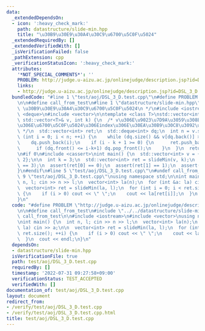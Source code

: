 ```yaml
---
data:
  _extendedDependsOn:
  - icon: ':heavy_check_mark:'
    path: datastructure/slide-min.hpp
    title: "\u30B9\u30E9\u30A4\u30C9\u6700\u5C0F\u5024"
  _extendedRequiredBy: []
  _extendedVerifiedWith: []
  _isVerificationFailed: false
  _pathExtension: cpp
  _verificationStatusIcon: ':heavy_check_mark:'
  attributes:
    '*NOT_SPECIAL_COMMENTS*': ''
    PROBLEM: http://judge.u-aizu.ac.jp/onlinejudge/description.jsp?id=DSL_3_D
    links:
    - http://judge.u-aizu.ac.jp/onlinejudge/description.jsp?id=DSL_3_D
  bundledCode: "#line 1 \"test/aoj/DSL_3_D.test.cpp\"\n#define PROBLEM \"http://judge.u-aizu.ac.jp/onlinejudge/description.jsp?id=DSL_3_D\"\
    \n\n#define call_from_test\n#line 1 \"datastructure/slide-min.hpp\"\n/**\n * @title\
    \ \u30B9\u30E9\u30A4\u30C9\u6700\u5C0F\u5024\n */\n#include <iostream>\n#include\
    \ <deque>\n#include <vector>\n\ntemplate <class T>\nstd::vector<int> slideMin(const\
    \ std::vector<T>& v, int k) {\n  /* v\u306E\u9023\u7D9A\u3059\u308Bk\u533A\u9593\
    \u306E\u6700\u5C0F\u5024\u306Eindex\u306E\u30EA\u30B9\u30C8\u3092\u8FD4\u3059\
    \ */\n  std::vector<int> ret;\n  std::deque<int> dq;\n  int n = v.size();\n  for\
    \ (int i = 0; i < n; ++i) {\n    while (dq.size() && v[dq.back()] >= v[i]) dq.pop_back();\n\
    \    dq.push_back(i);\n    if (i - k + 1 >= 0) {\n      ret.push_back(dq.front());\n\
    \      if (dq.front() <= i-k+1) dq.pop_front();\n    }\n  }\n  return ret;\n}\n\
    \n#if 0\n#include <cassert>\nint main() {\n  std::vector<int> v = {1, 3, 5, 4,\
    \ 2};\n\n  int k = 3;\n  std::vector<int> ret = slideMin(v, k);\n  assert(ret.size()\
    \ == 3);\n  assert(ret[0] == 0);\n  assert(ret[1] == 1);\n  assert(ret[2] == 4);\n\
    }\n#endif\n#line 5 \"test/aoj/DSL_3_D.test.cpp\"\n#undef call_from_test\n\n#line\
    \ 9 \"test/aoj/DSL_3_D.test.cpp\"\nusing namespace std;\n\nint main() {\n  int\
    \ n, l; cin >> n >> l;\n  vector<int> la(n);\n  for (int &a: la) cin >> a;\n\n\
    \  vector<int> ret = slideMin(la, l);\n  for (int i = 0; i < ret.size(); ++i)\
    \ {\n    if (i > 0) cout << \" \";\n    cout << la[ret[i]];\n  }\n  cout << endl;\n\
    }\n"
  code: "#define PROBLEM \"http://judge.u-aizu.ac.jp/onlinejudge/description.jsp?id=DSL_3_D\"\
    \n\n#define call_from_test\n#include \"../../datastructure/slide-min.hpp\"\n#undef\
    \ call_from_test\n\n#include <iostream>\n#include <vector>\nusing namespace std;\n\
    \nint main() {\n  int n, l; cin >> n >> l;\n  vector<int> la(n);\n  for (int &a:\
    \ la) cin >> a;\n\n  vector<int> ret = slideMin(la, l);\n  for (int i = 0; i <\
    \ ret.size(); ++i) {\n    if (i > 0) cout << \" \";\n    cout << la[ret[i]];\n\
    \  }\n  cout << endl;\n}\n"
  dependsOn:
  - datastructure/slide-min.hpp
  isVerificationFile: true
  path: test/aoj/DSL_3_D.test.cpp
  requiredBy: []
  timestamp: '2022-07-31 09:27:58+09:00'
  verificationStatus: TEST_ACCEPTED
  verifiedWith: []
documentation_of: test/aoj/DSL_3_D.test.cpp
layout: document
redirect_from:
- /verify/test/aoj/DSL_3_D.test.cpp
- /verify/test/aoj/DSL_3_D.test.cpp.html
title: test/aoj/DSL_3_D.test.cpp
---
```

